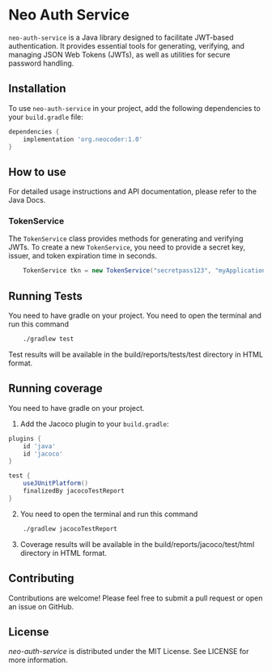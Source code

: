 # Neo Auth Service

`neo-auth-service` is a Java library designed to facilitate JWT-based authentication. It provides essential tools for generating, verifying, and managing JSON Web Tokens (JWTs), as well as utilities for secure password handling.

## Installation

To use `neo-auth-service` in your project, add the following dependencies to your `build.gradle` file:

```gradle
dependencies {
    implementation 'org.neocoder:1.0'
}
```

## How to use

For detailed usage instructions and API documentation, please refer to the Java Docs.

### TokenService

The `TokenService` class provides methods for generating and verifying JWTs. To create a new `TokenService`, you need to provide a secret key, issuer, and token expiration time in seconds.

```java
    TokenService tkn = new TokenService("secretpass123", "myApplication", 3600);
```

## Running Tests

You need to have gradle on your project.
You need to open the terminal and run this command 
```bash
    ./gradlew test
```

Test results will be available in the build/reports/tests/test directory in HTML format.

## Running coverage

You need to have gradle on your project.

1. Add the Jacoco plugin to your `build.gradle`:

```groovy
plugins {
    id 'java'
    id 'jacoco'
}

test {
    useJUnitPlatform()
    finalizedBy jacocoTestReport
}
```

2. You need to open the terminal and run this command 
```bash
    ./gradlew jacocoTestReport
```

3. Coverage results will be available in the build/reports/jacoco/test/html directory in HTML format.

## Contributing

Contributions are welcome! Please feel free to submit a pull request or open an issue on GitHub.

## License

_neo-auth-service_ is distributed under the MIT License. See LICENSE for more information.